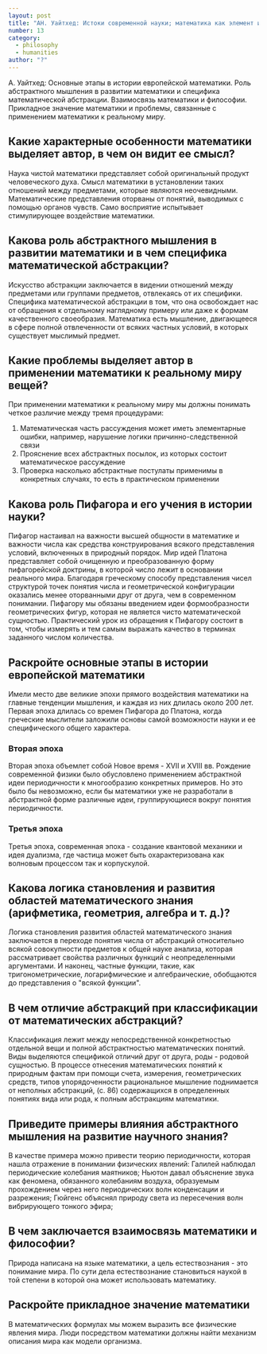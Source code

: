 ```yaml
---
layout: post
title: "АН. Уайтхед: Истоки современной науки; математика как элемент интеллектуальной истории"
number: 13
category:
  - philosophy
  - humanities
author: "?"
---
```


А. Уайтхед: Основные этапы в истории европейской математики. Роль абстрактного мышления в развитии математики и специфика математической абстракции. Взаимосвязь математики и философии. Прикладное значение математики и проблемы, связанные с применением математики к реальному миру.

## Какие характерные особенности математики выделяет автор, в чем он видит ее смысл?
Наука чистой математики представляет собой оригинальный продукт человеческого духа. Смысл математики в установлении таких отношений между предметами, которые являются неочевидными. Математические представления оторваны от понятий, выводимых с помощью органов чувств. Само восприятие испытывает стимулирующее воздействие математики.

## Какова роль абстрактного мышления в развитии математики и в чем специфика математической абстракции?
Искусство абстракции заключается в видении отношений между предметами или группами предметов, отвлекаясь от их специфики. Специфика математической абстракции в том, что она освобождает нас от обращения к отдельному наглядному примеру или даже к формам качественного своеобразия. Математика есть мышление, двигающееся в сфере полной отвлеченности от всяких частных условий, в которых существует мыслимый предмет.

## Какие проблемы выделяет автор в применении математики к реальному миру вещей?
При применении математики к реальному миру мы должны понимать четкое различие между тремя процедурами:
1. Математическая часть рассуждения может иметь элементарные ошибки, например, нарушение логики причинно-следственной связи
2. Прояснение всех абстрактных посылок, из которых состоит математическое рассуждение
3. Проверка насколько абстрактные постулаты применимы в конкретных случаях, то есть в практическом применении

## Какова роль Пифагора и его учения в истории науки?
Пифагор настаивал на важности высшей общности в математике и важности числа как средства конструирования всякого представления условий, включенных в природный порядок. Мир идей Платона представляет собой очищенную и преобразованную форму пифагорейской доктрины, в которой число лежит в основании реального мира. Благодаря греческому способу представления чисел структурой точек понятия числа и геометрической конфигурации оказались менее оторванными друг от друга, чем в современном понимании. Пифагору мы обязаны введением идеи формообразности геометрических фигур, которая не является чисто математической сущностью. Практический урок из обращения к Пифагору состоит в том, чтобы измерять и тем самым выражать качество в терминах заданного числом количества.

## Раскройте основные этапы в истории европейской математики
Имели место две великие эпохи прямого воздействия математики на главные тенденции мышления, и каждая из них длилась около 200 лет. Первая эпоха длилась со времен Пифагора до Платона, когда греческие мыслители заложили основы самой возможности науки и ее специфического общего характера. 

### Вторая эпоха
Вторая эпоха объемлет собой Новое время - XVII и XVIII вв. Рождение современной физики было обусловлено применением абстрактной идеи периодичности к многообразию конкретных примеров. Но это было бы невозможно, если бы математики уже не разработали в абстрактной форме различные идеи, группирующиеся вокруг понятия периодичности.

### Третья эпоха
Третья эпоха, современная эпоха - создание квантовой механики и идея дуализма, где частица может быть охарактеризована как волновым процессом так и корпускулой.

## Какова логика становления и развития областей математического знания (арифметика, геометрия, алгебра и т. д.)?
Логика становления развития областей математического знания заключается в переходе понятия числа от абстракций относительно всякой совокупности предметов к общей науке анализа, которая рассматривает свойства различных функций с неопределенными аргументами. И наконец, частные функции, такие, как тригонометрические, логарифмические и алгебраические, обобщаются до представления о "всякой функции".

## В чем отличие абстракций при классификации от математических абстракций?
Классификация лежит между непосредственной конкретностью отдельной вещи и полной абстрактностью математических понятий. Виды выделяются спецификой отличий друг от друга, роды -  родовой сущностью. В процессе отнесения математических понятий к природным фактам при помощи счета, измерения, геометрических средств, типов упорядоченности рациональное мышление поднимается от неполных абстракций, (с. 86) содержащихся в определенных понятиях вида или рода, к полным абстракциям математики.

## Приведите примеры влияния абстрактного мышления на развитие научного знания?
В качестве примера можно привести теорию периодичности, которая нашла отражение в понимании физических явлений: Галилей наблюдал периодические колебания маятников; Ньютон давал объяснение звука как феномена, обязанного колебаниям воздуха, образуемым прохождением через него периодических волн конденсации и разрежения; Гюйгенс объяснял природу света из пересечения волн вибрирующего тонкого эфира;

## В чем заключается взаимосвязь математики и философии?
Природа написана на языке математики, а цель естествознания - это понимание мира.  По сути дела естествознание становиться наукой в той степени в которой она может использовать математику.

## Раскройте прикладное значение математики
В математических формулах мы можем выразить все физические явления мира. Люди посредством математики должны найти механизм описания мира как модели организма.
